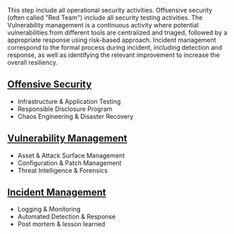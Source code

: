 This step include all operational security activities. Offsensive security (often called "Red Team") include all security testing activities. The Vulnerability management is a continuous activity where potential vulnerabilities from different tools are centralized and triaged, followed by a appropriate response using risk-based approach. Incident management correspond to the formal process during incident, including detection and response, as well as identifying the relevant improvement to increase the overall resiliency.

## [Offensive Security](3-1-offensive-security.md)

* Infrastructure & Application Testing
* Responsible Disclosure Program
* Chaos Engineering & Disaster Recovery 

## [Vulnerability Management](3-2-vulnerability-management.md)

* Asset & Attack Surface Management
* Configuration & Patch Management
* Threat Intelligence & Forensics


## [Incident Management](3-3-incident-management.md)

* Logging & Monitoring 
* Automated Detection & Response
* Post mortem & lesson learned

